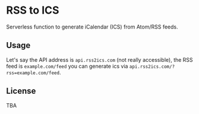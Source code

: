 # RSS to ICS

Serverless function to generate iCalendar (ICS) from Atom/RSS feeds.

## Usage

Let's say the API address is `api.rss2ics.com` (not really accessible),
the RSS feed is `example.com/feed`
you can generate ics via `api.rss2ics.com/?rss=example.com/feed`.

## License

TBA
